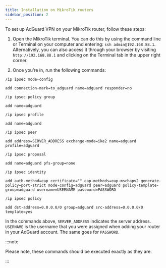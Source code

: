 ```yaml
---
title: Installation on MikroTik routers
sidebar_position: 2
---
```


To set up AdGuard VPN on your MikroTik router, follow these steps:

1. Open the MikroTik terminal. You can do this by using the command line or Terminal on your computer and entering: `ssh admin@192.168.88.1`. Alternatively, you can also access it through your browser by visiting `http://192.168.88.1` and clicking on the Terminal tab in the upper right corner.

1. Once you’re in, run the following commands:

 `/ip ipsec mode-config`

 `add connection-mark=to_adguard name=adguard responder=no`

 `/ip ipsec policy group`

 `add name=adguard`

 `/ip ipsec profile`

 `add name=adguard`

 `/ip ipsec peer`

 `add address=SERVER_ADDRESS exchange-mode=ike2 name=adguard profile=adguard`

 `/ip ipsec proposal`

 `add name=adguard pfs-group=none`

 `/ip ipsec identity`

 `add auth-method=eap certificate="" eap-methods=eap-mschapv2 generate-policy=port-strict mode-config=adguard peer=adguard policy-template-group=adguard username=USERNAME password=PASSWORD`

 `/ip ipsec policy`

 `add dst-address=0.0.0.0/0 group=adguard src-address=0.0.0.0/0 template=yes`

In the commands above, `SERVER_ADDRESS` indicates the server address. `USERNAME` is the username that you were assigned when adding your router in your AdGuard account. The same goes for `PASSWORD`.

:::note

Please note, these commands should be executed exactly as they are.

:::

